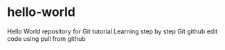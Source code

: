 # hello-world
Hello World repository for Git tutorial
Learning step by step
Git github edit code
using pull from github
